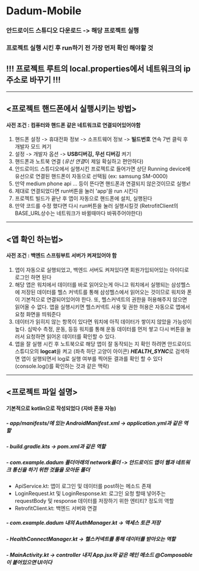 # Dadum-Mobile

### 안드로이드 스튜디오 다운로드 -> 해당 프로젝트 실행 
### 프로젝트 실행 시킨 후 run하기 전 가장 먼저 확인 해야할 것 
## !!! 프로젝트 루트의 local.properties에서 네트워크의 ip주소로 바꾸기 !!!

- - - - - 

## <프로젝트 핸드폰에서 실행시키는 방법> 
#### 사전 조건 : 컴퓨터와 핸드폰 같은 네트워크로 연결되어있어야함

1. 핸드폰 설정 -> 휴대전화 정보 -> 소프트웨어 정보 -> **빌드번호** 연속 7번 클릭 후 개발자 모드 켜기
2. 설정 -> 개발자 옵션 -> **USB디버깅, 무선 디버깅** 켜기
3. 핸드폰과 노트북 연결 (*유선 연결*이 제일 확실하고 편안하다)
4. 안드로이드 스튜디오에서 실행시킨 프로젝트로 들어가면 상단 Running device에 유선으로 연결된 핸드폰이 자동으로 선택됨 (ex: samsung SM-0000)
5. 만약 medium phone api ... 등이 뜬다면 핸드폰과 연결되지 않은것이므로 실행x!
7. 제대로 연결되었다면 run버튼을 눌러 'app'을 run 시킨다
8. 프로젝트 빌드가 끝난 후 앱이 자동으로 핸드폰에 설치, 실행된다
9. 만약 코드를 수정 했다면 다시 run버튼을 눌러 실행시킬것 (RetrofitClient의 BASE_URL상수는 네트워크가 바뀔때마다 바꿔주어야한다)

- - - - -

## <앱 확인 하는법> 
#### 사전 조건 : 백엔드 스프링부트 서버가 켜져있어야 함

1. 앱이 자동으로 실행되었고, 백엔드 서버도 켜져있다면 회원가입되어있는 아이디로 로그인 하면 된다
2. 해당 앱은 워치에서 데이터를 바로 읽어오는게 아니고 워치에서 실행되는 삼성헬스에 저장된 데이터를 헬스 커넥트를 통해 삼성헬스에서 읽어오는 것이므로 워치와 폰이 기본적으로 연결되어있어야 한다. 또, 헬스커넥트의 권한을 허용해주지 않으면 읽어올 수 없다. 앱을 실행시키면 헬스커넥트 사용 및 권한 허용은 자동으로 앱에서 요청 화면을 띄워준다
3. 데이터가 읽히지 않는 항목이 있다면 워치에 아직 데이터가 쌓이지 않았을 가능성이 높다. 심박수 측정, 운동, 등등 워치를 통해 운동 데이터를 먼저 쌓고 다시 버튼을 눌러서 요청하면 읽어온 데이터를 확인할 수 있다.
4. 앱을 잘 실행 시킨 후 노트북으로 해당 앱이 잘 동작되는 지 확인 하려면 안드로이드 스튜디오의 **logcat**을 켜고 (좌측 하단 고양이 아이콘) ***HEALTH_SYNC***로 검색하면 앱이 실행되면서 log로 실행 여부를 찍어둔 결과를 확인 할 수 있다 (console.log()를 확인하는 것과 같은 맥락)

- - - - -

## <프로젝트 파일 설명> 
#### 기본적으로 kotlin으로 작성되었다 (자바 혼용 자능)
##### - app/manifests/에 있는 AndroidManifest.xml -> application.yml과 같은 역할
##### - build.gradle.kts -> pom.xml과 같은 역할
##### - com.example.dadum 폴더아래의 network폴더 -> 안드로이드 앱이 웹과 네트워크 통신을 하기 위한 것들을 모아둔 폴더
* ApiService.kt: 앱이 로그인 및 데이터를 post하는 메소드 존재
* LoginRequest.kt 및 LoginResponse.kt: 로그인 요청 할때 넣어주는 requestBody 및 response 데이터를 저장하기 위한 엔티티? 정도의 역할
* RetrofitClient.kt: 백엔드 서버와 연결
##### - com.example.dadum 내의 AuthManager.kt -> 액세스 토큰 저장
##### - HealthConnectManager.kt -> 헬스커넥트를 통해 데이터를 받아오는 역할
##### - MainActivity.kt -> controller 내지 App.jsx와 같은 메인 메소드 @Composable 이 붙어있으면 UI이다 










